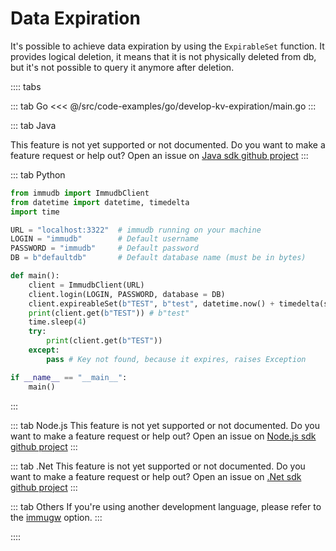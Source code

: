 # Data Expiration

<WrappedSection>

It's possible to achieve data expiration by using the `ExpirableSet` function. It provides logical deletion, it means that it is not physically deleted from db, but it's not possible to query it anymore after deletion.

</WrappedSection>

:::: tabs

::: tab Go
<<< @/src/code-examples/go/develop-kv-expiration/main.go
:::

::: tab Java

This feature is not yet supported or not documented.
Do you want to make a feature request or help out? Open an issue on [Java sdk github project](https://github.com/codenotary/immudb4j/issues/new)
:::

::: tab Python
```python
from immudb import ImmudbClient
from datetime import datetime, timedelta
import time

URL = "localhost:3322"  # immudb running on your machine
LOGIN = "immudb"        # Default username
PASSWORD = "immudb"     # Default password
DB = b"defaultdb"       # Default database name (must be in bytes)

def main():
    client = ImmudbClient(URL)
    client.login(LOGIN, PASSWORD, database = DB)
    client.expireableSet(b"TEST", b"test", datetime.now() + timedelta(seconds=3))
    print(client.get(b"TEST")) # b"test"
    time.sleep(4)
    try:
        print(client.get(b"TEST"))
    except:
        pass # Key not found, because it expires, raises Exception

if __name__ == "__main__":
    main()
```
:::

::: tab Node.js
This feature is not yet supported or not documented.
Do you want to make a feature request or help out? Open an issue on [Node.js sdk github project](https://github.com/codenotary/immudb-node/issues/new)
:::

::: tab .Net
This feature is not yet supported or not documented.
Do you want to make a feature request or help out? Open an issue on [.Net sdk github project](https://github.com/codenotary/immudb4dotnet/issues/new)
:::

::: tab Others
If you're using another development language, please refer to the [immugw](../connecting/immugw.md) option.
:::

::::


